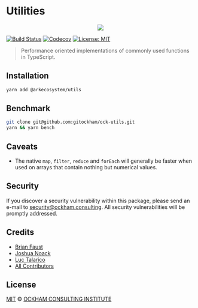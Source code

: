 # Utilities

<p align="center">
    <img src="./banner.png" />
</p>

[![Build Status](https://badgen.now.sh/circleci/github/gitockham/utils)](https://circleci.com/gh/gitockham/utils)
[![Codecov](https://badgen.now.sh/codecov/c/github/gitockham/utils)](https://codecov.io/gh/gitockham/utils)
[![License: MIT](https://badgen.now.sh/badge/license/MIT/green)](https://opensource.org/licenses/MIT)

> Performance oriented implementations of commonly used functions in TypeScript.

## Installation

```sh
yarn add @arkecosystem/utils
```

## Benchmark

```sh
git clone git@github.com:gitockham/ock-utils.git
yarn && yarn bench
```

## Caveats

-   The native `map`, `filter`, `reduce` and `forEach` will generally be faster when used on arrays that contain nothing but numerical values.

## Security

If you discover a security vulnerability within this package, please send an e-mail to security@ockham.consulting. All security vulnerabilities will be promptly addressed.

## Credits

-   [Brian Faust](https://github.com/faustbrian)
-   [Joshua Noack](https://github.com/supaiku0)
-   [Luc Talarico](https://github.com/gitockham)
-   [All Contributors](../../contributors)

## License

[MIT](LICENSE) © [OCKHAM CONSULTING INSTITUTE](https://ockham.consulting)
